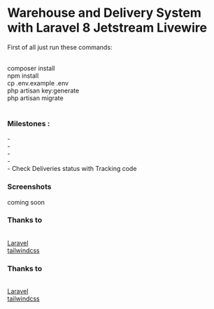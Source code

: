 <h1>Warehouse and Delivery System with Laravel 8 Jetstream Livewire</h1>

First of all just run these commands:<br><br>

composer install<br>
npm install<br>
cp .env.example .env<br>
php artisan key:generate<br>
php artisan migrate
<br><br>

<h3>Milestones :</h3>
- <br>
-<br>
-<br>
-<br>
- Check Deliveries status with Tracking code<br>


<h3>Screenshots</h3>
<p>coming soon</p>


<p align="center">
<h3>Thanks to </h3><br>
<a href="https://laravel.com">Laravel</a> <br>
<a href="https://tailwindcss.com">tailwindcss</a><br>
</p>


<p align="center">
<h3>Thanks to </h3><br>
<a href="https://laravel.com">Laravel</a> <br>
<a href="https://tailwindcss.com">tailwindcss</a><br>
</p>

    
    
    
